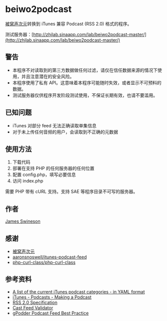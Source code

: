 # beiwo2podcast

[被窝声次元](http://www.beiwo.ac)转换到 iTunes 兼容 Podcast (RSS 2.0) 格式的程序。

测试服务器：[http://zhjlab.sinaapp.com/lab/beiwo2podcast-master/](http://zhjlab.sinaapp.com/lab/beiwo2podcast-master/)

## 警告

 * 本程序不对读取到的第三方数据做任何过滤，请仅在信任数据来源的情况下使用，并且注意潜在的安全风险。
 * 本程序使用了私有 API。这意味着本程序可能随时失效，或者显示不可预料的数据。
 * 测试服务器仅供程序开发阶段测试使用，不保证长期有效，也请不要滥用。

## 已知问题

 * iTunes 对部分 feed 无法正确读取单集信息
 * 对于未上传任何音频的用户，会读取到不正确的元数据

## 使用方法

 1. 下载代码
 2. 部署在支持 PHP 的任何服务器的任何位置
 3. 配置 config.php，填写必要信息
 4. 访问 index.php

需要 PHP 带有 cURL 支持。支持 SAE 等程序目录不可写的服务器。

## 作者

[James Swineson](https://swineson.me)

## 感谢

 * [被窝声次元](http://www.beiwo.ac)
 * [aaronsnoswell/itunes-podcast-feed](https://github.com/aaronsnoswell/itunes-podcast-feed)
 * [php-curl-class/php-curl-class](https://github.com/php-curl-class/php-curl-class)

## 参考资料

 * [A list of the current iTunes podcast categories - in YAML format](https://gist.github.com/skattyadz/814315)
 * [iTunes - Podcasts - Making a Podcast](https://www.apple.com/itunes/podcasts/specs.html#rss)
 * [RSS 2.0 Specification](http://cyber.law.harvard.edu/rss/rss.html)
 * [Cast Feed Validator](http://castfeedvalidator.com/)
 * [gPodder Podcast Feed Best Practice](https://github.com/gpodder/podcast-feed-best-practice/blob/master/podcast-feed-best-practice.md)
